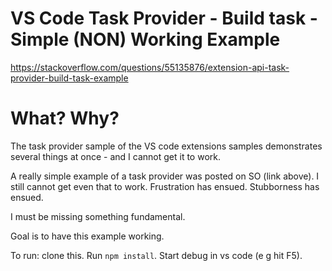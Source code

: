 # VS Code Task Provider - Build task - Simple (NON) Working Example

https://stackoverflow.com/questions/55135876/extension-api-task-provider-build-task-example

# What? Why?

The task provider sample of the VS code extensions samples demonstrates several things at once - and I cannot get it to work.

A really simple example of a task provider was posted on SO (link above). I still cannot get even that to work. Frustration has ensued. Stubborness has ensued.

I must be missing something fundamental.

Goal is to have this example working.

To run: clone this. Run `npm install`. Start debug in vs code (e g hit F5).
